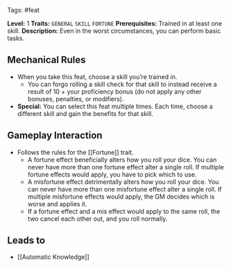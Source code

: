 Tags: #feat 

**Level:** 1
**Traits:** `GENERAL` `SKILL` `FORTUNE`
**Prerequisites:** Trained in at least one skill.
**Description:** Even in the worst circumstances, you can perform basic tasks.
## Mechanical Rules

- When you take this feat, choose a skill you’re trained in. 
	- You can forgo rolling a skill check for that skill to instead receive a result of 10 + your proficiency bonus (do not apply any other bonuses, penalties, or modifiers).
- **Special:** You can select this feat multiple times. Each time, choose a different skill and gain the benefits for that skill.
## Gameplay Interaction

- Follows the rules for the [[Fortune]] trait.
	- A fortune effect beneficially alters how you roll your dice. You can never have more than one fortune effect alter a single roll. If multiple fortune effects would apply, you have to pick which to use. 
	- A misfortune effect detrimentally alters how you roll your dice. You can never have more than one misfortune effect alter a single roll. If multiple misfortune effects would apply, the GM decides which is worse and applies it.
	- If a fortune effect and a mis effect would apply to the same roll, the two cancel each other out, and you roll normally.

## Leads to

- [[Automatic Knowledge]]